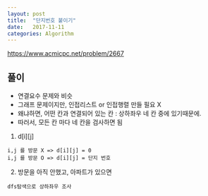 ```yaml
---
layout: post
title:  "단지번호 붙이기"
date:   2017-11-11
categories: Algorithm
---
```


<https://www.acmicpc.net/problem/2667>

## 풀이

* 연결요수 문제와 비슷 
* 그래프 문제이지만, 인접리스트 or 인접행렬 만들 필요 X
* 왜냐하면, 어떤 칸과 연결되어 있는 칸 : 상하좌우 네 칸 중에 있기때문에.
* 따러서, 모든 칸 마다 네 칸을 검사하면 됨

1. d[i][j]

  ````
  i,j 를 방문 X => d[i][j] = 0
  i,j 를 방문 O => d[i][j] = 단지 번호
  ````

2. 방문을 아직 안했고, 아파트가 있으면 

  ````
  dfs탐색으로 상하좌우 조사
  ````



​	
